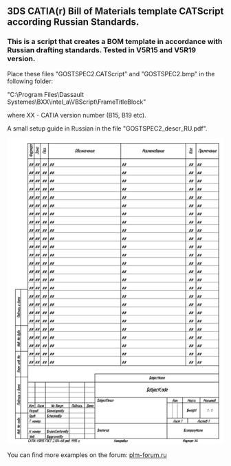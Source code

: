 ## 3DS CATIA(r) Bill of Materials template CATScript according Russian Standards.
### This is a script that creates a BOM template in accordance with Russian drafting standards. Tested in V5R15 and V5R19 version.

Place these files "GOSTSPEC2.CATScript" and "GOSTSPEC2.bmp" in the following folder:

"C:\Program Files\Dassault Systemes\BXX\intel_a\VBScript\FrameTitleBlock"

where XX - CATIA version number (B15, B19 etc).

A small setup guide in Russian in the file "GOSTSPEC2_descr_RU.pdf".


![Preview image](https://github.com/Lab-V/CATIA_GOST_BOM_TEMPLATE/blob/main/GOSTSPEC2.png)

You can find more examples on the forum:
[plm-forum.ru](http://www.plm-forum.ru/forum/)
